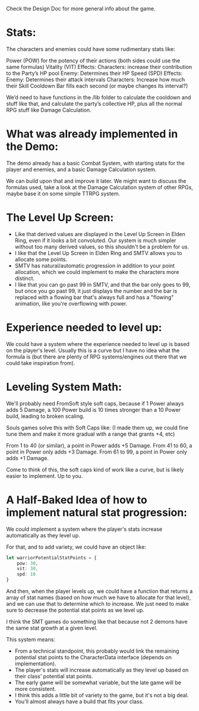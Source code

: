 
Check the Design Doc for more general info about the game.

# Stats:

The characters and enemies could have some rudimentary stats like:

Power (POW) for the potency of their actions (both sides could use the same formulas)
Vitality (VIT)
Effects:
Characters: increase their contribution to the Party’s HP pool
Enemy: Determines their HP
Speed (SPD)
Effects:
Enemy: Determines their attack intervals
Characters: Increase how much their Skill Cooldown Bar fills each second (or maybe changes its interval?)

We’d need to have functions in the /lib folder to calculate the cooldown and stuff like that, and calculate the party’s collective HP, plus all the normal RPG stuff like Damage Calculation.

# What was already implemented in the Demo:

The demo already has a basic Combat System, with starting stats for the player and enemies, and a basic Damage Calculation system.

We can build upon that and improve it later. We might want to discuss the
formulas used, take a look at the Damage Calculation system of other RPGs, maybe base it on some simple TTRPG system.

# The Level Up Screen:
- Like that derived values are displayed in the Level Up Screen in Elden Ring, even if it looks a bit convoluted. Our system is much simpler without too many derived values, so this shouldn't be a problem for us.
- I like that the Level Up Screen in Elden Ring and SMTV allows you to
allocate some points.
- SMTV has natural/automatic progression in addition to your point allocation, which we could implement to make the characters more distinct.
- I like that you can go past 99 in SMTV, and that the bar only
goes to 99, but once you go past 99, it just displays the number and
the bar is replaced with a flowing bar that's always full and has a
"flowing" animation, like you're overflowing with power.

# Experience needed to level up:

We could have a system where the experience needed to level up is based on the player's level. Usually this is a curve but I have no idea what the formula is (but there are plenty of RPG systems/engines out there that we could take inspiration from).

# Leveling System Math:

We'll probably need FromSoft style soft caps, because if
1 Power always adds 5 Damage, a 100 Power build is 10 times stronger than a 10 Power build, leading to broken scaling.

Souls games solve this with Soft Caps like: (I made them up, we could
fine tune them and make it more gradual with a range that grants +4, etc)

From 1 to 40 (or similar), a point in Power adds +5 Damage.
From 41 to 60, a point in Power only adds +3 Damage.
From 61 to 99, a point in Power only adds +1 Damage.

Come to think of this, the soft caps kind of work like a curve, but
is likely easier to implement. Up to you.

# A Half-Baked Idea of how to implement natural stat progression:

We could implement a system where the player's stats increase automatically as they level up.

For that, and to add variety, we could have an object like:

```typescript
let warriorPotentialStatPoints = {
    pow: 30,
    vit: 30,
    spd: 10
}
```

And then, when the player levels up, we could have a function that
returns a array of stat names (based on how much we have to allocate for that level), and we can use that to determine which to increase.
We just need to make sure to decrease the potential stat points as we level up.

I think the SMT games do something like that because not 2 demons have the same stat growth at a given level.

This system means:
- From a technical standpoint, this probably would link the remaining potential stat points to the CharacterData interface (depends on implementation).
- The player's stats will increase automatically as they level up based on their class' potential stat points.
- The early game will be somewhat variable, but the late game will be more consistent.
- I think this adds a little bit of variety to the game, but it's not a big deal.
- You'll almost always have a build that fits your class.

